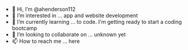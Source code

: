 - 👋 Hi, I’m @ahenderson112
- 👀 I’m interested in ... app and website development
- 🌱 I’m currently learning ... to code. I'm getting ready to start a coding bootcamp
- 💞️ I’m looking to collaborate on ... unknown yet
- 📫 How to reach me ... here

<!---
ahenderson112/ahenderson112 is a ✨ special ✨ repository because its `README.md` (this file) appears on your GitHub profile.
You can click the Preview link to take a look at your changes.
--->
